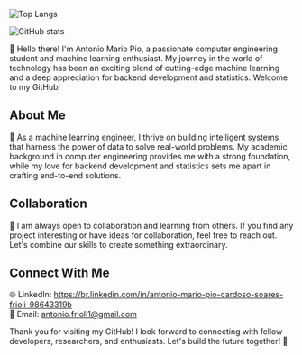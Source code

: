 ![Top Langs](https://github-readme-stats.vercel.app/api/top-langs/?username=antonini877&langs_count=8&hide=jupyter%20notebook,html,css)<br>

![GitHub stats](https://github-readme-stats.vercel.app/api?username=antonini877&show_icons=true&theme=synthwave&custom_title=Antonio%20Frioli's%20GitHub%20stats)<br>

👋 Hello there! I'm Antonio Mario Pio, a passionate computer engineering student and machine learning enthusiast. My journey in the world of technology has been an exciting blend of cutting-edge machine learning and a deep appreciation for backend development and statistics. Welcome to my GitHub!

## About Me
🚀 As a machine learning engineer, I thrive on building intelligent systems that harness the power of data to solve real-world problems. My academic background in computer engineering provides me with a strong foundation, while my love for backend development and statistics sets me apart in crafting end-to-end solutions.

## Collaboration
🤝 I am always open to collaboration and learning from others. If you find any project interesting or have ideas for collaboration, feel free to reach out. Let's combine our skills to create something extraordinary.

## Connect With Me
🌐 LinkedIn: https://br.linkedin.com/in/antonio-mario-pio-cardoso-soares-frioli-98643319b </br>
📧 Email: antonio.frioli1@gmail.com

Thank you for visiting my GitHub! I look forward to connecting with fellow developers, researchers, and enthusiasts. Let's build the future together! 🚀






